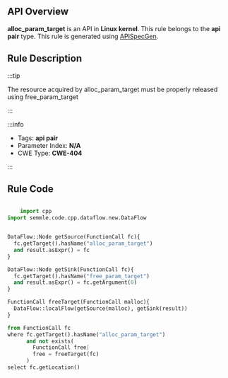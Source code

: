 ---
---


## API Overview
**alloc_param_target** is an API in **Linux kernel**. This rule belongs to the **api pair** type. This rule is generated using [APISpecGen](../../tools/APISpecGen).
## Rule Description

:::tip

The resource acquired by alloc_param_target must be properly released using free_param_target

:::

:::info

- Tags: **api pair**
- Parameter Index: **N/A**
- CWE Type: **CWE-404**

:::

## Rule Code
```python

    import cpp
import semmle.code.cpp.dataflow.new.DataFlow


DataFlow::Node getSource(FunctionCall fc){
  fc.getTarget().hasName("alloc_param_target")
  and result.asExpr() = fc
}

DataFlow::Node getSink(FunctionCall fc){
  fc.getTarget().hasName("free_param_target")
  and result.asExpr() = fc.getArgument(0)
}

FunctionCall freeTarget(FunctionCall malloc){
  DataFlow::localFlow(getSource(malloc), getSink(result))
}

from FunctionCall fc
where fc.getTarget().hasName("alloc_param_target")
      and not exists(
        FunctionCall free| 
        free = freeTarget(fc)
      )
select fc.getLocation()

    
```